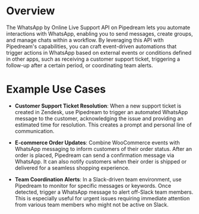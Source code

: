 # Overview

The WhatsApp by Online Live Support API on Pipedream lets you automate interactions with WhatsApp, enabling you to send messages, create groups, and manage chats within a workflow. By leveraging this API with Pipedream's capabilities, you can craft event-driven automations that trigger actions in WhatsApp based on external events or conditions defined in other apps, such as receiving a customer support ticket, triggering a follow-up after a certain period, or coordinating team alerts.

# Example Use Cases

- **Customer Support Ticket Resolution**: When a new support ticket is created in Zendesk, use Pipedream to trigger an automated WhatsApp message to the customer, acknowledging the issue and providing an estimated time for resolution. This creates a prompt and personal line of communication.

- **E-commerce Order Updates**: Combine WooCommerce events with WhatsApp messaging to inform customers of their order status. After an order is placed, Pipedream can send a confirmation message via WhatsApp. It can also notify customers when their order is shipped or delivered for a seamless shopping experience.

- **Team Coordination Alerts**: In a Slack-driven team environment, use Pipedream to monitor for specific messages or keywords. Once detected, trigger a WhatsApp message to alert off-Slack team members. This is especially useful for urgent issues requiring immediate attention from various team members who might not be active on Slack.

